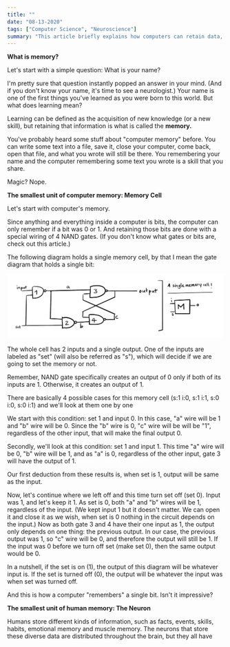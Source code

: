 ```yaml
---
title: ""
date: "08-13-2020"
tags: ["Computer Science", "Neuroscience"]
summary: "This article briefly explains how computers can retain data, by showing how a single memory cell operates."
---
```


**What is memory?**

Let's start with a simple question: What is your name?

I'm pretty sure that question instantly popped an answer in your mind. (And if you don't know your name, it's time to see a neurologist.) Your name is one of the first things you've learned as you were born to this world. But what does learning mean?

Learning can be defined as the acquisition of new knowledge (or a new skill), but retaining that information is what is called the **memory.**

You've probably heard some stuff about "computer memory" before. You can write some text into a file, save it, close your computer, come back, open that file, and what you wrote will still be there. You remembering your name and the computer remembering some text you wrote is a skill that you share.

Magic? Nope.

**The smallest unit of computer memory: Memory Cell**

Let's start with computer's memory.

Since anything and everything inside a computer is bits, the computer can only remember if a bit was 0 or 1. And retaining those bits are done with a special wiring of 4 NAND gates. (If you don't know what gates or bits are, check out this article.)

The following diagram holds a single memory cell, by that I mean the gate diagram that holds a single bit:

![Memory Diagram](../images/blog/memory/memorycell.png)

The whole cell has 2 inputs and a single output. One of the inputs are labeled as "set" (will also be referred as "s"), which will decide if we are going to set the memory or not.

Remember, NAND gate specifically creates an output of 0 only if both of its inputs are 1. Otherwise, it creates an output of 1.

There are basically 4 possible cases for this memory cell (s:1 i:0, s:1 i:1, s:0 i:0, s:0 i:1) and we'll look at them one by one

We start with this condition: set 1 and input 0. In this case, "a" wire will be 1 and "b" wire will be 0. Since the "b" wire is 0, "c" wire will be will be "1", regardless of the other input, that will make the final output 0.

Secondly, we'll look at this condition: set 1 and input 1. This time "a" wire will be 0, "b" wire will be 1, and as "a" is 0, regardless of the other input, gate 3 will have the output of 1.

Our first deduction from these results is, when set is 1, output will be same as the input.

Now, let's continue where we left off and this time turn set off (set 0). Input was 1, and let's keep it 1. As set is 0, both "a" and "b" wires will be 1, regardless of the input. (We kept input 1 but it doesn't matter. We can open it and close it as we wish, when set is 0 nothing in the circuit depends on the input.) Now as both gate 3 and 4 have their one input as 1, the output only depends on one thing: the previous output. In our case, the previous output was 1, so "c" wire will be 0, and therefore the output will still be 1. If the input was 0 before we turn off set (make set 0), then the same output would be 0.

In a nutshell, if the set is on (1), the output of this diagram will be whatever input is. If the set is turned off (0), the output will be whatever the input was when set was turned off.

And this is how a computer "remembers" a single bit. Isn't it impressive?

**The smallest unit of human memory: The Neuron**

Humans store different kinds of information, such as facts, events, skills, habits, emotional memory and muscle memory. The neurons that store these diverse data are distributed throughout the brain, but they all have
